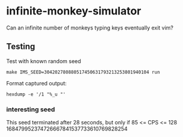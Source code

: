 # infinite-monkey-simulator
Can an infinite number of monkeys typing keys eventually exit vim?


Testing
-------

Test with known random seed
```
make IMS_SEED=304202780880517450631793213253801940104 run
```

Format captured output: 
```
hexdump -e '/1 "%_u "'
```

### interesting seed
This seed terminated after 28 seconds, but only if 85 <= CPS <= 128
168479952374726667841537733610769828254

